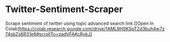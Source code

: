 # Twitter-Sentiment-Scraper
Scrape sentiment of twitter using topic advanced search link
[[Open In Colab]https://colab.research.google.com/drive/1AML9H0KSpTZd3buh4w7z74sbZs6R31e6#scrollTo=zadVFAKcRykJ]
